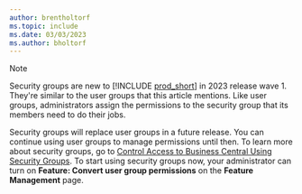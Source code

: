 ```yaml
---
author: brentholtorf
ms.topic: include
ms.date: 03/03/2023
ms.author: bholtorf
---
```


> [!NOTE]
> Security groups are new to [!INCLUDE [prod_short](prod_short.md)] in 2023 release wave 1. They're similar to the user groups that this article mentions. Like user groups, administrators assign the permissions to the security group that its members need to do their jobs.
>
> Security groups will replace user groups in a future release. You can continue using user groups to manage permissions until then. To learn more about security groups, go to [Control Access to Business Central Using Security Groups](../ui-security-groups.md). To start using security groups now, your administrator can turn on **Feature: Convert user group permissions** on the **Feature Management** page.